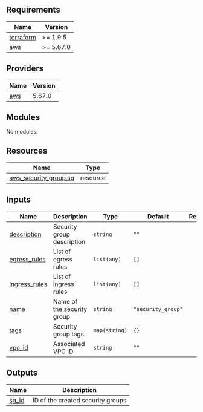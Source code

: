 <!-- BEGIN_TF_DOCS -->
## Requirements

| Name | Version |
|------|---------|
| <a name="requirement_terraform"></a> [terraform](#requirement\_terraform) | >= 1.9.5 |
| <a name="requirement_aws"></a> [aws](#requirement\_aws) | >= 5.67.0 |

## Providers

| Name | Version |
|------|---------|
| <a name="provider_aws"></a> [aws](#provider\_aws) | 5.67.0 |

## Modules

No modules.

## Resources

| Name | Type |
|------|------|
| [aws_security_group.sg](https://registry.terraform.io/providers/hashicorp/aws/latest/docs/resources/security_group) | resource |

## Inputs

| Name | Description | Type | Default | Required |
|------|-------------|------|---------|:--------:|
| <a name="input_description"></a> [description](#input\_description) | Security group description | `string` | `""` | no |
| <a name="input_egress_rules"></a> [egress\_rules](#input\_egress\_rules) | List of egress rules | `list(any)` | `[]` | no |
| <a name="input_ingress_rules"></a> [ingress\_rules](#input\_ingress\_rules) | List of ingress rules | `list(any)` | `[]` | no |
| <a name="input_name"></a> [name](#input\_name) | Name of the security group | `string` | `"security_group"` | no |
| <a name="input_tags"></a> [tags](#input\_tags) | Security group tags | `map(string)` | `{}` | no |
| <a name="input_vpc_id"></a> [vpc\_id](#input\_vpc\_id) | Associated VPC ID | `string` | `""` | no |

## Outputs

| Name | Description |
|------|-------------|
| <a name="output_sg_id"></a> [sg\_id](#output\_sg\_id) | ID of the created security groups |
<!-- END_TF_DOCS -->